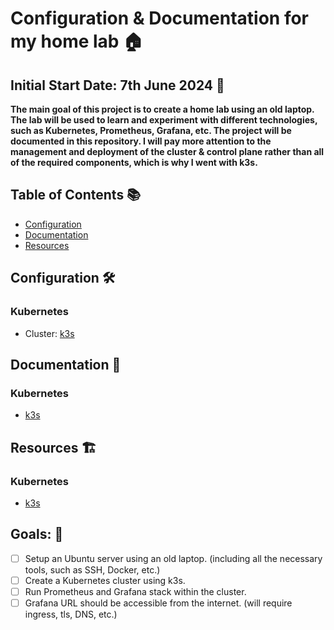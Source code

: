 # Configuration & Documentation for my home lab 🏠

## Initial Start Date: 7th June 2024 🚀


**The main goal of this project is to create a home lab using an old laptop. The lab will be used to learn and experiment with different technologies, such as Kubernetes, Prometheus, Grafana, etc. The project will be documented in this repository. I will pay more attention to the management and deployment of the cluster & control plane rather than all of the required components, which is why I went with k3s.** 


## Table of Contents 📚

- [Configuration](#configuration)
- [Documentation](#documentation)
- [Resources](#resources)

## Configuration 🛠️

### Kubernetes
- Cluster: [k3s](https://k3s.io/)

## Documentation 📖

### Kubernetes
- [k3s](https://k3s.io/)

## Resources 🏗️

### Kubernetes
- [k3s](https://k3s.io/)

## Goals: 🥅
- [ ] Setup an Ubuntu server using an old laptop. (including all the necessary tools, such as SSH, Docker, etc.)
- [ ] Create a Kubernetes cluster using k3s.
- [ ] Run Prometheus and Grafana stack within the cluster.
- [ ] Grafana URL should be accessible from the internet. (will require ingress, tls, DNS, etc.)
